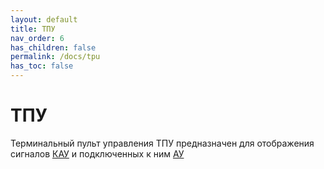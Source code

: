 ```yaml
---
layout: default
title: ТПУ
nav_order: 6
has_children: false
permalink: /docs/tpu
has_toc: false
---
```


# ТПУ
Терминальный пульт управления ТПУ предназначен для отображения сигналов <a href="/gk_manual/docs/global_system/kau">КАУ</a> и подключенных к ним <a href="/gk_manual/docs/global_system#адресное-устройство">АУ</a> 
